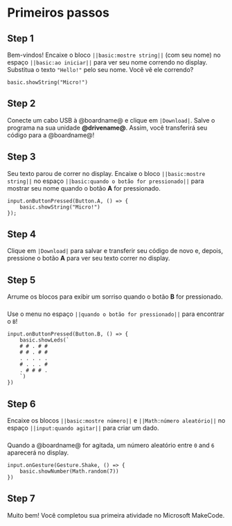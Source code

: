 # Primeiros passos

## Step 1

Bem-vindos! Encaixe o bloco ``||basic:mostre string||`` (com seu nome) no espaço ``||basic:ao iniciar||`` para ver seu nome correndo no display. Substitua o texto ``"Hello!"`` pelo seu nome. Você vê ele correndo?

```blocks
basic.showString("Micro!")
```

## Step 2

Conecte um cabo USB à @boardname@ e clique em ``|Download|``. Salve o programa na sua unidade **@drivename@**. Assim, você transferirá seu código para a @boardname@!

## Step 3

Seu texto parou de correr no display. Encaixe o bloco ``||basic:mostre string||`` no espaço ``||basic:quando o botão for pressionado||`` para mostrar seu nome quando o botão **A** for pressionado.

```block
input.onButtonPressed(Button.A, () => {
    basic.showString("Micro!")
});
```

## Step 4

Clique em ``|Download|`` para salvar e transferir seu código de novo e, depois, pressione o botão **A** para ver seu texto correr no display.

## Step 5

Arrume os blocos para exibir um sorriso quando o botão **B** for pressionado.

###   

Use o menu no espaço ``||quando o botão for pressionado||`` para encontrar o ``B``!

```block
input.onButtonPressed(Button.B, () => {
    basic.showLeds(`
    # # . # #
    # # . # #
    . . . . .
    # . . . #
    . # # # .
    `)
})
```

## Step 6

Encaixe os blocos ``||basic:mostre número||`` e ``||Math:número aleatório||`` 
no espaço ``||input:quando agitar||`` para criar um dado.

###   

Quando a @boardname@ for agitada, um número aleatório entre ``0`` and ``6`` aparecerá
no display.

```block
input.onGesture(Gesture.Shake, () => {
    basic.showNumber(Math.random(7))
})
```

## Step 7

Muito bem! Você completou sua primeira atividade no Microsoft MakeCode.

